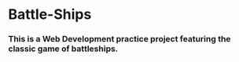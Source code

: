 # Battle-Ships

### This is a Web Development practice project featuring the classic game of battleships.